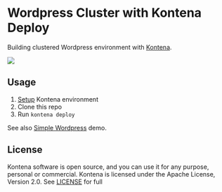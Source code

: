 # Wordpress Cluster with Kontena Deploy

Building clustered Wordpress environment with [Kontena](http://www.kontena.io).

<a href="http://www.slideshare.net/nevalla/building-high-availability-application-with-docker">
<img src="http://image.slidesharecdn.com/kontenadockermeetuppdf-150327023059-conversion-gate01/95/building-high-availability-application-with-docker-1-638.jpg?cb=1427426338" />
</a>

## Usage
1. [Setup](https://github.com/kontena/kontena/tree/master/docs) Kontena environment
2. Clone this repo
3. Run `kontena deploy`

See also [Simple Wordpress](https://github.com/kontena/wordpress) demo.

## License
Kontena software is open source, and you can use it for any purpose, personal or commercial. Kontena is licensed under the Apache License, Version 2.0. See [LICENSE](LICENSE) for full

